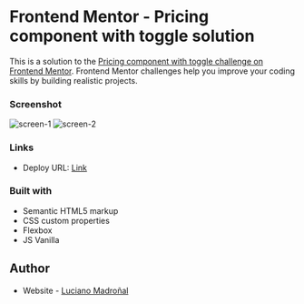 # Frontend Mentor - Pricing component with toggle solution

This is a solution to the [Pricing component with toggle challenge on Frontend Mentor](https://www.frontendmentor.io/challenges/pricing-component-with-toggle-8vPwRMIC). Frontend Mentor challenges help you improve your coding skills by building realistic projects.

### Screenshot
![screen-1](https://user-images.githubusercontent.com/78552425/172075180-034093bb-6949-43cc-9a50-a5e62d8d9c2e.png)
![screen-2](https://user-images.githubusercontent.com/78552425/172075199-41c19229-ac75-410a-9cf7-9dba306449e4.png)

### Links

- Deploy URL: [Link](https://your-solution-url.com)

### Built with

- Semantic HTML5 markup
- CSS custom properties
- Flexbox
- JS Vanilla

## Author
- Website - [Luciano Madroñal](https://lucianomadronal.vercel.app/)
